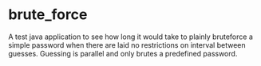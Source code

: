 # brute_force
A test java application to see how long it would take to plainly bruteforce a simple password when there are laid no restrictions on interval between guesses. Guessing is parallel and only brutes a predefined password.
